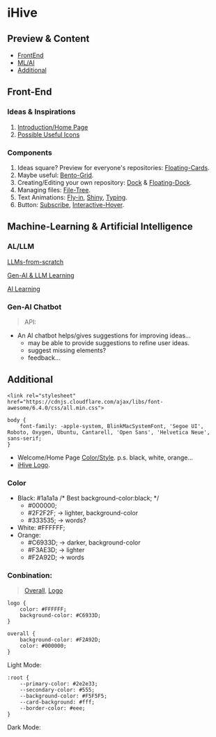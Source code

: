 # iHive

## Preview & Content
- [FrontEnd](#front-end)
- [ML/AI](#machine-learning--artificial-intelligence)
- [Additional](#additional)


## Front-End

### Ideas & Inspirations
1. [Introduction/Home Page](https://www.whitelabeliq.com/)
2. [Possible Useful Icons](https://www.uicons.com/icons-round?weight=medium)

### Components
1. Ideas square? Preview for everyone's repositories: [Floating-Cards](https://magicui.design/docs/components/marquee).
2. Maybe useful: [Bento-Grid](https://magicui.design/docs/components/bento-grid).
3. Creating/Editing your own repository: [Dock](https://magicui.design/docs/components/dock) & [Floating-Dock](https://ui.aceternity.com/components/floating-dock).
4. Managing files: [File-Tree](https://magicui.design/docs/components/file-tree).
5. Text Animations: [Fly-in](https://magicui.design/docs/components/text-animate), [Shiny](https://magicui.design/docs/components/animated-shiny-text), [Typing](https://magicui.design/docs/components/typing-animation).
6. Button: [Subscribe](https://magicui.design/docs/components/animated-subscribe-button), [Interactive-Hover](https://magicui.design/docs/components/interactive-hover-button).



## Machine-Learning & Artificial Intelligence

### AL/LLM
[LLMs-from-scratch](https://github.com/rasbt/LLMs-from-scratch)

[Gen-AI & LLM Learning](https://www.nvidia.com/en-us/learn/learning-path/generative-ai-llm/?ncid=ref-inpa-317254&deeplink=courses--4#courses-item-7757ba5d77)

[AI Learning](https://www.nvidia.com/en-us/learn/ai-learning-essentials/?ncid=ref-inpa-719993)

### Gen-AI Chatbot
> API: []()

- An AI chatbot helps/gives suggestions for improving ideas... 
    - may be able to provide suggestions to refine user ideas. 
    - suggest missing elements?
    - feedback...


## Additional
```
<link rel="stylesheet" href="https://cdnjs.cloudflare.com/ajax/libs/font-awesome/6.4.0/css/all.min.css">

body {
    font-family: -apple-system, BlinkMacSystemFont, 'Segoe UI', Roboto, Oxygen, Ubuntu, Cantarell, 'Open Sans', 'Helvetica Neue', sans-serif;
}
```

- Welcome/Home Page [Color/Style](https://pin.it/7psqTW84U). 
p.s. black, white, orange...
- [iHive Logo](https://pin.it/7tnCj3e34).

### Color
- Black: #1a1a1a  /* Best background-color:black; */
    - #000000;
    - #2F2F2F;  -> lighter, background-color
    - #333535;  -> words?
- White: #FFFFFF;
- Orange: 
    - #C6933D;  -> darker, background-color
    - #F3AE3D;  -> lighter
    - #F2A92D;  -> words

### Conbination:
> [Overall](https://pin.it/3uVu6Afb5), [Logo](https://pin.it/3uVu6Afb5)

```
logo {
    color: #FFFFFF;
    background-color: #C6933D;
}

overall {
    background-color: #F2A92D;
    color: #000000;
}
```

Light Mode:
```
:root {
    --primary-color: #2e2e33;
    --secondary-color: #555;
    --background-color: #F5F5F5;
    --card-background: #fff;
    --border-color: #eee;
}
```

Dark Mode:
